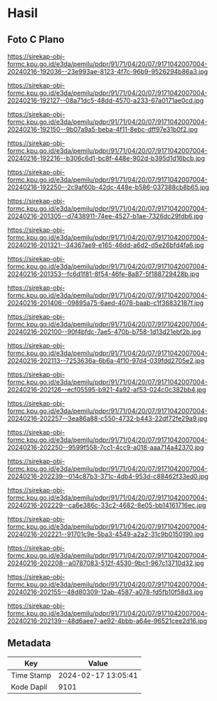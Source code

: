 # Hasil

## Foto C Plano

https://sirekap-obj-formc.kpu.go.id/e3da/pemilu/pdpr/91/71/04/20/07/9171042007004-20240216-192036--23e993ae-8123-4f7c-96b9-9526294b86a3.jpg

https://sirekap-obj-formc.kpu.go.id/e3da/pemilu/pdpr/91/71/04/20/07/9171042007004-20240216-192127--08a71dc5-48dd-4570-a233-67a0171ae0cd.jpg

https://sirekap-obj-formc.kpu.go.id/e3da/pemilu/pdpr/91/71/04/20/07/9171042007004-20240216-192150--9b07a9a5-beba-4f11-8ebc-dff97e31b0f2.jpg

https://sirekap-obj-formc.kpu.go.id/e3da/pemilu/pdpr/91/71/04/20/07/9171042007004-20240216-192216--b306c6d1-bc8f-448e-902d-b395d1d16bcb.jpg

https://sirekap-obj-formc.kpu.go.id/e3da/pemilu/pdpr/91/71/04/20/07/9171042007004-20240216-192250--2c9af60b-42dc-448e-b586-037388cb8b65.jpg

https://sirekap-obj-formc.kpu.go.id/e3da/pemilu/pdpr/91/71/04/20/07/9171042007004-20240216-201305--d7438911-74ee-4527-b1ae-7326dc29fdb6.jpg

https://sirekap-obj-formc.kpu.go.id/e3da/pemilu/pdpr/91/71/04/20/07/9171042007004-20240216-201321--34367ae9-e165-46dd-a6d2-d5e26bfd4fa6.jpg

https://sirekap-obj-formc.kpu.go.id/e3da/pemilu/pdpr/91/71/04/20/07/9171042007004-20240216-201353--fc6d1f81-8f54-46fe-8a87-5f188729428b.jpg

https://sirekap-obj-formc.kpu.go.id/e3da/pemilu/pdpr/91/71/04/20/07/9171042007004-20240216-201406--09895a75-6aed-4078-baab-c1f36832187f.jpg

https://sirekap-obj-formc.kpu.go.id/e3da/pemilu/pdpr/91/71/04/20/07/9171042007004-20240216-202100--90f4bfdc-7ae5-470b-b758-1d13d21ebf2b.jpg

https://sirekap-obj-formc.kpu.go.id/e3da/pemilu/pdpr/91/71/04/20/07/9171042007004-20240216-202113--7253636a-6b6a-4f10-97d4-039fdd2705e2.jpg

https://sirekap-obj-formc.kpu.go.id/e3da/pemilu/pdpr/91/71/04/20/07/9171042007004-20240216-202126--ecf05595-b921-4a92-af53-024c0c382bb4.jpg

https://sirekap-obj-formc.kpu.go.id/e3da/pemilu/pdpr/91/71/04/20/07/9171042007004-20240216-202257--3ea86a88-c550-4732-b443-22df72fe29a9.jpg

https://sirekap-obj-formc.kpu.go.id/e3da/pemilu/pdpr/91/71/04/20/07/9171042007004-20240216-202250--9599f558-7cc1-4cc9-a018-aaa714a42370.jpg

https://sirekap-obj-formc.kpu.go.id/e3da/pemilu/pdpr/91/71/04/20/07/9171042007004-20240216-202239--014c87b3-371c-4db4-953d-c88462f33ed0.jpg

https://sirekap-obj-formc.kpu.go.id/e3da/pemilu/pdpr/91/71/04/20/07/9171042007004-20240216-202229--ca6e386c-33c2-4682-8e05-bb14161716ec.jpg

https://sirekap-obj-formc.kpu.go.id/e3da/pemilu/pdpr/91/71/04/20/07/9171042007004-20240216-202221--91701c9e-5ba3-4549-a2a2-31c9b0150190.jpg

https://sirekap-obj-formc.kpu.go.id/e3da/pemilu/pdpr/91/71/04/20/07/9171042007004-20240216-202208--a0787083-512f-4530-9bc1-967c13710d32.jpg

https://sirekap-obj-formc.kpu.go.id/e3da/pemilu/pdpr/91/71/04/20/07/9171042007004-20240216-202155--48d80309-12ab-4587-a078-fd5fb10f58d3.jpg

https://sirekap-obj-formc.kpu.go.id/e3da/pemilu/pdpr/91/71/04/20/07/9171042007004-20240216-202139--48d6aee7-ae92-4bbb-a64e-96521cee2d16.jpg


## Metadata

| Key        | Value               |
| ---------- | ------------------- |
| Time Stamp | 2024-02-17 13:05:41 |
| Kode Dapil | 9101                |



